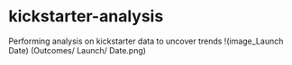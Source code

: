 # kickstarter-analysis
Performing analysis on kickstarter data to uncover trends
!(image_Launch Date) (Outcomes/ Launch/ Date.png)
